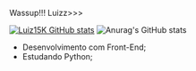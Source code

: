 Wassup!!! Luizz>>>


[![Luiz15K GitHub stats](https://github-readme-stats.vercel.app/api?username=Luiz15K)](https://github.com/Luiz15K/github-readme-stats)
![Anurag's GitHub stats](https://github-readme-stats.vercel.app/api?username=anuraghazra&show_icons=true&theme=radical)


- Desenvolvimento com Front-End;
- Estudando Python;

<!---
Luiz15K/Luiz15K is a ✨ special ✨ repository because its `README.md` (this file) appears on your GitHub profile.
You can click the Preview link to take a look at your changes.
--->
